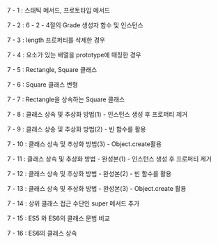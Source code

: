 7 - 1 : 스태틱 메서드, 프로토타입 메서드

7 - 2 : 6 - 2 - 4절의 Grade 생성자 함수 및 인스턴스

7 - 3 : length 프로퍼티를 삭제한 경우

7 - 4 : 요소가 있는 배열을 prototype에 매칭한 경우

7 - 5 : Rectangle, Square 클래스

7 - 6 : Square 클래스 변형

7 - 7 : Rectangle을 상속하는 Square 클래스

7 - 8 : 클래스 상속 및 추상화 방법(1) - 인스턴스 생성 후 프로퍼티 제거

7 - 9 : 클래스 상송 및 추상화 방법(2) - 빈 함수를 활용

7 - 10 : 클래스 상속 및 추상화 방법(3) - Object.create활용

7 - 11 : 클래스 상속 및 추상화 방법 - 완성본(1) - 인스턴스 생성 후 프로퍼티 제거

7 - 12 : 클래스 상속 및 추상화 방법 - 완성본(2) - 빈 함수를 활용

7 - 13 : 클래스 상속 및 추상화 방법 - 완성본(3) - Object.create 활용

7 - 14 : 상위 클래스 접근 수단인 super 메서드 추가

7 - 15 : ES5 와 ES6의 클래스 문법 비교

7 - 16 : ES6의 클래스 상속
